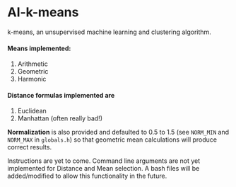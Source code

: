# AI-k-means
k-means, an unsupervised machine learning and clustering algorithm.

#### Means implemented:
1. Arithmetic
2. Geometric
3. Harmonic

#### Distance formulas implemented are
1. Euclidean
2. Manhattan (often really bad!)

**Normalization** is also provided and defaulted to 0.5 to 1.5 (see `NORM_MIN` and `NORM_MAX` in `globals.h`) so that geometric mean calculations will produce correct results.  

Instructions are yet to come. Command line arguments are not yet implemented for Distance and Mean selection.  A bash files will be added/modified to allow this functionality in the future.
